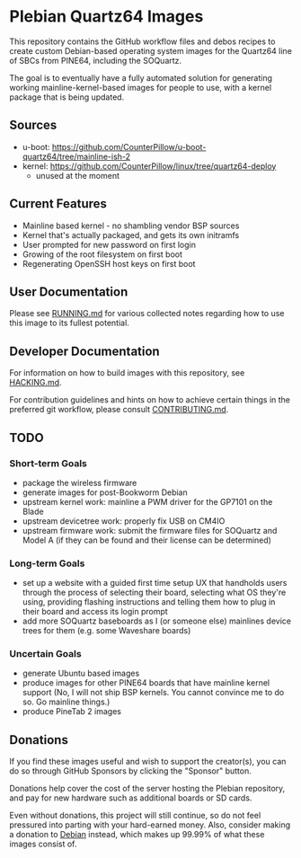 # Plebian Quartz64 Images

This repository contains the GitHub workflow files and debos recipes to create
custom Debian-based operating system images for the Quartz64 line of SBCs from
PINE64, including the SOQuartz.

The goal is to eventually have a fully automated solution for generating
working mainline-kernel-based images for people to use, with a kernel package
that is being updated.


## Sources

* u-boot: https://github.com/CounterPillow/u-boot-quartz64/tree/mainline-ish-2
* kernel: https://github.com/CounterPillow/linux/tree/quartz64-deploy
  - unused at the moment


## Current Features

* Mainline based kernel - no shambling vendor BSP sources
* Kernel that's actually packaged, and gets its own initramfs
* User prompted for new password on first login
* Growing of the root filesystem on first boot
* Regenerating OpenSSH host keys on first boot


## User Documentation

Please see [RUNNING.md](RUNNING.md) for various collected notes regarding how
to use this image to its fullest potential.


## Developer Documentation

For information on how to build images with this repository, see
[HACKING.md](HACKING.md).

For contribution guidelines and hints on how to achieve certain things in the
preferred git workflow, please consult [CONTRIBUTING.md](CONTRIBUTING.md).


## TODO

### Short-term Goals

* package the wireless firmware
* generate images for post-Bookworm Debian
* upstream kernel work: mainline a PWM driver for the GP7101 on the Blade
* upstream devicetree work: properly fix USB on CM4IO
* upstream firmware work: submit the firmware files for SOQuartz and Model A
  (if they can be found and their license can be determined)

### Long-term Goals

* set up a website with a guided first time setup UX that handholds users
  through the process of selecting their board, selecting what OS they're using,
  providing flashing instructions and telling them how to plug in their board
  and access its login prompt
* add more SOQuartz baseboards as I (or someone else) mainlines device trees for
  them (e.g. some Waveshare boards)

### Uncertain Goals

* generate Ubuntu based images
* produce images for other PINE64 boards that have mainline kernel support
  (No, I will not ship BSP kernels. You cannot convince me to do so. Go
  mainline things.)
* produce PineTab 2 images


## Donations

If you find these images useful and wish to support the creator(s), you can do
so through GitHub Sponsors by clicking the "Sponsor" button.

Donations help cover the cost of the server hosting the Plebian repository,
and pay for new hardware such as additional boards or SD cards.

Even without donations, this project will still continue, so do not feel
pressured into parting with your hard-earned money. Also, consider making a
donation to [Debian](https://www.debian.org/donations) instead, which makes up
99.99% of what these images consist of.
